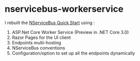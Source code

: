 # nservicebus-workerservice

I rebuilt the <a href="https://docs.particular.net/tutorials/quickstart/" target="_blank">NServiceBus Quick Start</a> using :
1. ASP.Net Core Worker Service (Preview in .NET Core 3.0)
2. Razor Pages for the UI client
3. Endpoints multi-hosting
4. NServiceBus conventions
5. Configuration/option to set up all the endpoints dynamically
